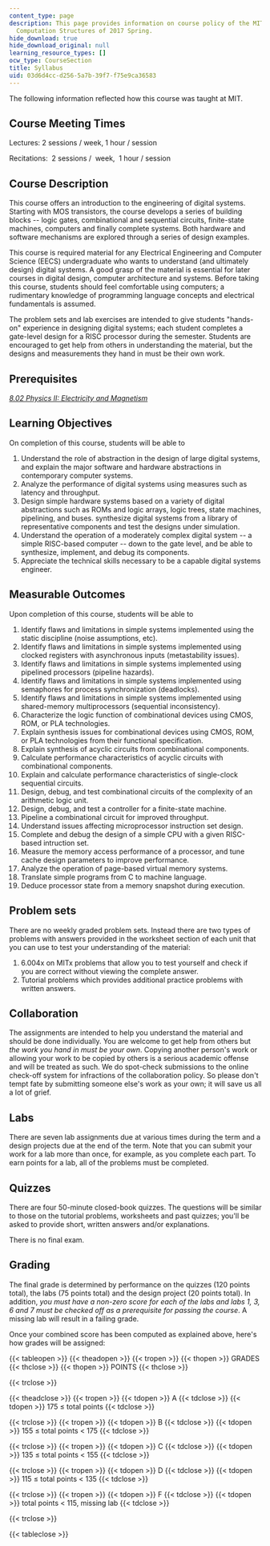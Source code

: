 ```yaml
---
content_type: page
description: This page provides information on course policy of the MIT course 6.004
  Computation Structures of 2017 Spring.
hide_download: true
hide_download_original: null
learning_resource_types: []
ocw_type: CourseSection
title: Syllabus
uid: 03d6d4cc-d256-5a7b-39f7-f75e9ca36583
---
```


The following information reflected how this course was taught at MIT.

Course Meeting Times
--------------------

Lectures: 2 sessions / week, 1 hour / session

Recitations:  2 sessions /  week,  1 hour / session

Course Description
------------------

This course offers an introduction to the engineering of digital systems. Starting with MOS transistors, the course develops a series of building blocks -- logic gates, combinational and sequential circuits, finite-state machines, computers and finally complete systems. Both hardware and software mechanisms are explored through a series of design examples.

This course is required material for any Electrical Engineering and Computer Science (EECS) undergraduate who wants to understand (and ultimately design) digital systems. A good grasp of the material is essential for later courses in digital design, computer architecture and systems. Before taking this course, students should feel comfortable using computers; a rudimentary knowledge of programming language concepts and electrical fundamentals is assumed.

The problem sets and lab exercises are intended to give students "hands-on" experience in designing digital systems; each student completes a gate-level design for a RISC processor during the semester. Students are encouraged to get help from others in understanding the material, but the designs and measurements they hand in must be their own work.

Prerequisites
-------------

[_8.02 Physics II: Electricity and Magnetism_](/courses/8-02-physics-ii-electricity-and-magnetism-spring-2007)

Learning Objectives
-------------------

On completion of this course, students will be able to

1.  Understand the role of abstraction in the design of large digital systems, and explain the major software and hardware abstractions in contemporary computer systems.
2.  Analyze the performance of digital systems using measures such as latency and throughput.
3.  Design simple hardware systems based on a variety of digital abstractions such as ROMs and logic arrays, logic trees, state machines, pipelining, and buses. synthesize digital systems from a library of representative components and test the designs under simulation.
4.  Understand the operation of a moderately complex digital system -- a simple RISC-based computer -- down to the gate level, and be able to synthesize, implement, and debug its components.
5.  Appreciate the technical skills necessary to be a capable digital systems engineer.

Measurable Outcomes
-------------------

Upon completion of this course, students will be able to

1.  Identify flaws and limitations in simple systems implemented using the static discipline (noise assumptions, etc).
2.  Identify flaws and limitations in simple systems implemented using clocked registers with asynchronous inputs (metastability issues).
3.  Identify flaws and limitations in simple systems implemented using pipelined processors (pipeline hazards).
4.  Identify flaws and limitations in simple systems implemented using semaphores for process synchronization (deadlocks).
5.  Identify flaws and limitations in simple systems implemented using shared-memory multiprocessors (sequential inconsistency).
6.  Characterize the logic function of combinational devices using CMOS, ROM, or PLA technologies.
7.  Explain synthesis issues for combinational devices using CMOS, ROM, or PLA technologies from their functional specification.
8.  Explain synthesis of acyclic circuits from combinational components.
9.  Calculate performance characteristics of acyclic circuits with combinational components.
10.  Explain and calculate performance characteristics of single-clock sequential circuits.
11.  Design, debug, and test combinational circuits of the complexity of an arithmetic logic unit.
12.  Design, debug, and test a controller for a finite-state machine.
13.  Pipeline a combinational circuit for improved throughput.
14.  Understand issues affecting microprocessor instruction set design.
15.  Complete and debug the design of a simple CPU with a given RISC-based intruction set.
16.  Measure the memory access performance of a processor, and tune cache design parameters to improve performance.
17.  Analyze the operation of page-based virtual memory systems.
18.  Translate simple programs from C to machine language.
19.  Deduce processor state from a memory snapshot during execution.

Problem sets
------------

There are no weekly graded problem sets. Instead there are two types of problems with answers provided in the worksheet section of each unit that you can use to test your understanding of the material:

1.  6.004x on MITx problems that allow you to test yourself and check if you are correct without viewing the complete answer.
2.  Tutorial problems which provides additional practice problems with written answers.

Collaboration
-------------

The assignments are intended to help you understand the material and should be done individually. You are welcome to get help from others but _the work you hand in must be your own_. Copying another person's work or allowing your work to be copied by others is a serious academic offense and will be treated as such. We do spot-check submissions to the online check-off system for infractions of the collaboration policy. So please don't tempt fate by submitting someone else's work as your own; it will save us all a lot of grief.

Labs
----

There are seven lab assignments due at various times during the term and a design projects due at the end of the term. Note that you can submit your work for a lab more than once, for example, as you complete each part. To earn points for a lab, all of the problems must be completed.

Quizzes
-------

There are four 50-minute closed-book quizzes. The questions will be similar to those on the tutorial problems, worksheets and past quizzes; you'll be asked to provide short, written answers and/or explanations.

There is no final exam.

Grading
-------

The final grade is determined by performance on the quizzes (120 points total), the labs (75 points total) and the design project (20 points total). In addition, _you must have a non-zero score for each of the labs and labs 1, 3, 6 and 7 must be checked off as a prerequisite for passing the course_. A missing lab will result in a failing grade.

Once your combined score has been computed as explained above, here's how grades will be assigned:

{{< tableopen >}}
{{< theadopen >}}
{{< tropen >}}
{{< thopen >}}
GRADES
{{< thclose >}}
{{< thopen >}}
POINTS
{{< thclose >}}

{{< trclose >}}

{{< theadclose >}}
{{< tropen >}}
{{< tdopen >}}
A
{{< tdclose >}}
{{< tdopen >}}
175 ≤ total points
{{< tdclose >}}

{{< trclose >}}
{{< tropen >}}
{{< tdopen >}}
B
{{< tdclose >}}
{{< tdopen >}}
155 ≤ total points \< 175
{{< tdclose >}}

{{< trclose >}}
{{< tropen >}}
{{< tdopen >}}
C
{{< tdclose >}}
{{< tdopen >}}
135 ≤ total points \< 155
{{< tdclose >}}

{{< trclose >}}
{{< tropen >}}
{{< tdopen >}}
D
{{< tdclose >}}
{{< tdopen >}}
115 ≤ total points \< 135
{{< tdclose >}}

{{< trclose >}}
{{< tropen >}}
{{< tdopen >}}
F
{{< tdclose >}}
{{< tdopen >}}
total points \< 115, missing lab
{{< tdclose >}}

{{< trclose >}}

{{< tableclose >}}